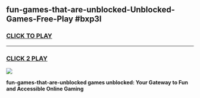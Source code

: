 
## fun-games-that-are-unblocked-Unblocked-Games-Free-Play #bxp3l
<h3>
<a href="https://us.freeplayer.one?title=fun-games-that-are-unblocked&ref=9M">CLICK TO PLAY</a></h3>
<hr>

<h3>
<a href="https://us.freeplayer.one?title=fun-games-that-are-unblocked&ref=9M">CLICK 2 PLAY</a>
  
</h3>

<a href="https://us.freeplayer.one?title=fun-games-that-are-unblocked&ref=9M"><img src="https://clearcache.store/games.png"></a>


**fun-games-that-are-unblocked games unblocked: Your Gateway to Fun and Accessible Online Gaming**
